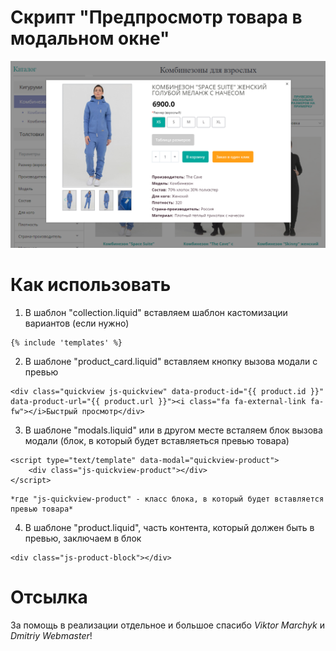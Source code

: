 **Скрипт "Предпросмотр товара в модальном окне"**
===============================
![Предпросмотр](https://raw.githubusercontent.com/eZ4hUNt/insales-product-preview/master/preview.png)

**Как использовать**
===============================
1. В шаблон "collection.liquid" вставляем шаблон кастомизации вариантов (если нужно) 
```
{% include 'templates' %}
```
	
2. В шаблоне "product_card.liquid" вставляем кнопку вызова модали с превью
```
<div class="quickview js-quickview" data-product-id="{{ product.id }}" data-product-url="{{ product.url }}"><i class="fa fa-external-link fa-fw"></i>Быстрый просмотр</div>
```
	
3. В шаблоне "modals.liquid" или в другом месте всталяем блок вызова модали (блок, в который будет вставляеться превью товара) 
```
<script type="text/template" data-modal="quickview-product">
	<div class="js-quickview-product"></div>
</script>
```
	*где "js-quickview-product" - класс блока, в который будет вставляется превью товара*
	
4. В шаблоне "product.liquid", часть контента, который должен быть в превью, заключаем в блок
``` 
<div class="js-product-block"></div>
```
**Отсылка**
===============================
За помощь в реализации отдельное и большое спасибо *Viktor Marchyk* и *Dmitriy Webmaster*!
